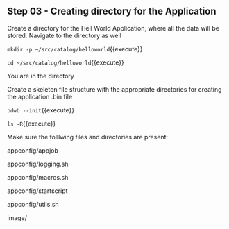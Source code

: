 
## Step 03 - Creating directory for the Application

Create a directory for the Hell World Application, where all the data will be stored. Navigate to the directory as well

`mkdir -p ~/src/catalog/helloworld`{{execute}}

`cd ~/src/catalog/helloworld`{{execute}}

You are in the directory

Create a skeleton file structure with the appropriate directories for creating the application .bin file

`bdwb --init`{{execute}}

`ls -R`{{execute}}

Make sure the folllwing files and directories are present:

  appconfig/appjob
  
  appconfig/logging.sh
  
  appconfig/macros.sh
  
  appconfig/startscript
  
  appconfig/utils.sh
  
  image/
